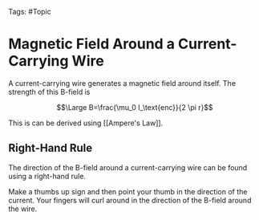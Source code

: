 Tags: #Topic 

# Magnetic Field Around a Current-Carrying Wire

A current-carrying wire generates a magnetic field around itself. The strength of this B-field is

$$\Large B=\frac{\mu_0 I_\text{enc}}{2 \pi r}$$

This is can be derived using [[Ampere's Law]].

## Right-Hand Rule

The direction of the B-field around a current-carrying wire can be found using a right-hand rule.

Make a thumbs up sign and then point your thumb in the direction of the current. Your fingers will curl around in the direction of the B-field around the wire.
